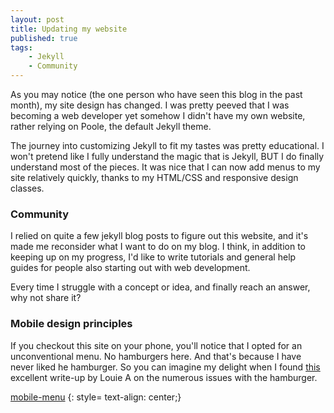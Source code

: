```yaml
---
layout: post
title: Updating my website
published: true
tags:
    - Jekyll
    - Community
---
```


As you may notice (the one person who have seen this blog in the past month), my site design has changed. I was pretty peeved that I was becoming a web developer yet somehow I didn't have my own website, rather relying on Poole, the default Jekyll theme.

The journey into customizing Jekyll to fit my tastes was pretty educational. I won't pretend like I fully understand the magic that is Jekyll, BUT I do finally understand most of the pieces. It was nice that I can now add menus to my site relatively quickly, thanks to my HTML/CSS and responsive design classes.

### Community

I relied on quite a few jekyll blog posts to figure out this website, and it's made me reconsider what I want to do on my blog. I think, in addition to keeping up on my progress, I'd like to write tutorials and general help guides for people also starting out with web development.

Every time I struggle with a concept or idea, and finally reach an answer, why not share it?

### Mobile design principles

If you checkout this site on your phone, you'll notice that I opted for an unconventional menu. No hamburgers here. And that's because I have never liked he hamburger. So you can imagine my delight when I found [this](https://lmjabreu.com/post/why-and-how-to-avoid-hamburger-menus/) excellent write-up by Louie A on the numerous issues with the hamburger.

[mobile-menu](/images/mobile-menu.png)
{: style= text-align: center;}

